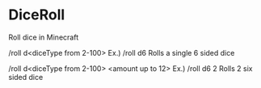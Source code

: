 # DiceRoll
Roll dice in Minecraft

/roll d<diceType from 2-100>
  Ex.) /roll d6
  Rolls a single 6 sided dice
  
/roll d<diceType from 2-100> <amount up to 12>
  Ex.) /roll d6 2
  Rolls 2 six sided dice
